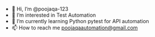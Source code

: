 - 👋 Hi, I’m @poojaqa-123
- 👀 I’m interested in Test Automation
- 🌱 I’m currently learning Python pytest for API automation
- 📫 How to reach me poojaqaautomation@gmail.com

<!---
poojaqa-123/poojaqa-123 is a ✨ special ✨ repository because its `README.md` (this file) appears on your GitHub profile.
You can click the Preview link to take a look at your changes.
--->
